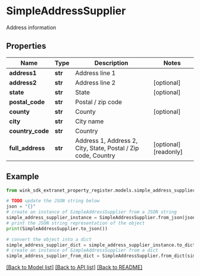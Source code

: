 # SimpleAddressSupplier

Address information

## Properties

Name | Type | Description | Notes
------------ | ------------- | ------------- | -------------
**address1** | **str** | Address line 1 | 
**address2** | **str** | Address line 2 | [optional] 
**state** | **str** | State | [optional] 
**postal_code** | **str** | Postal / zip code | 
**county** | **str** | County | [optional] 
**city** | **str** | City name | 
**country_code** | **str** | Country | 
**full_address** | **str** | Address 1, Address 2, City, State, Postal / Zip code, Country | [optional] [readonly] 

## Example

```python
from wink_sdk_extranet_property_register.models.simple_address_supplier import SimpleAddressSupplier

# TODO update the JSON string below
json = "{}"
# create an instance of SimpleAddressSupplier from a JSON string
simple_address_supplier_instance = SimpleAddressSupplier.from_json(json)
# print the JSON string representation of the object
print(SimpleAddressSupplier.to_json())

# convert the object into a dict
simple_address_supplier_dict = simple_address_supplier_instance.to_dict()
# create an instance of SimpleAddressSupplier from a dict
simple_address_supplier_from_dict = SimpleAddressSupplier.from_dict(simple_address_supplier_dict)
```
[[Back to Model list]](../README.md#documentation-for-models) [[Back to API list]](../README.md#documentation-for-api-endpoints) [[Back to README]](../README.md)


